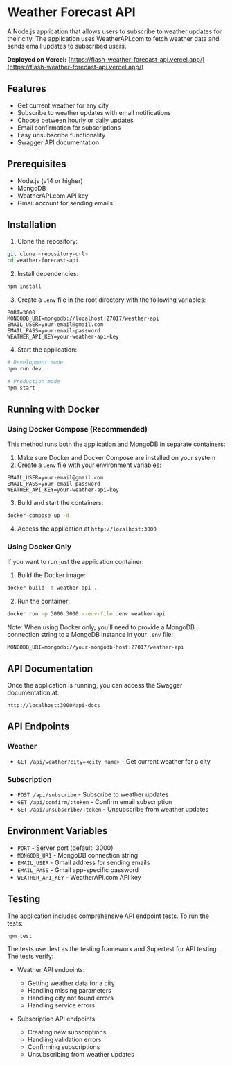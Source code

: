 # Weather Forecast API

A Node.js application that allows users to subscribe to weather updates for their city. The application uses WeatherAPI.com to fetch weather data and sends email updates to subscribed users.

**Deployed on Vercel:** [https://flash-weather-forecast-api.vercel.app/](https://flash-weather-forecast-api.vercel.app/)


## Features

- Get current weather for any city
- Subscribe to weather updates with email notifications
- Choose between hourly or daily updates
- Email confirmation for subscriptions
- Easy unsubscribe functionality
- Swagger API documentation

## Prerequisites

- Node.js (v14 or higher)
- MongoDB
- WeatherAPI.com API key
- Gmail account for sending emails

## Installation

1. Clone the repository:

```bash
git clone <repository-url>
cd weather-forecast-api
```

2. Install dependencies:

```bash
npm install
```

3. Create a `.env` file in the root directory with the following variables:

```
PORT=3000
MONGODB_URI=mongodb://localhost:27017/weather-api
EMAIL_USER=your-email@gmail.com
EMAIL_PASS=your-email-password
WEATHER_API_KEY=your-weather-api-key
```

4. Start the application:

```bash
# Development mode
npm run dev

# Production mode
npm start
```

## Running with Docker

### Using Docker Compose (Recommended)

This method runs both the application and MongoDB in separate containers:

1. Make sure Docker and Docker Compose are installed on your system
2. Create a `.env` file with your environment variables:

```
EMAIL_USER=your-email@gmail.com
EMAIL_PASS=your-email-password
WEATHER_API_KEY=your-weather-api-key
```

3. Build and start the containers:

```bash
docker-compose up -d
```

4. Access the application at `http://localhost:3000`

### Using Docker Only

If you want to run just the application container:

1. Build the Docker image:

```bash
docker build -t weather-api .
```

2. Run the container:

```bash
docker run -p 3000:3000 --env-file .env weather-api
```

Note: When using Docker only, you'll need to provide a MongoDB connection string to a MongoDB instance in your `.env` file:

```
MONGODB_URI=mongodb://your-mongodb-host:27017/weather-api
```

## API Documentation

Once the application is running, you can access the Swagger documentation at:

```
http://localhost:3000/api-docs
```

## API Endpoints

### Weather

- `GET /api/weather?city=<city_name>` - Get current weather for a city

### Subscription

- `POST /api/subscribe` - Subscribe to weather updates
- `GET /api/confirm/:token` - Confirm email subscription
- `GET /api/unsubscribe/:token` - Unsubscribe from weather updates

## Environment Variables

- `PORT` - Server port (default: 3000)
- `MONGODB_URI` - MongoDB connection string
- `EMAIL_USER` - Gmail address for sending emails
- `EMAIL_PASS` - Gmail app-specific password
- `WEATHER_API_KEY` - WeatherAPI.com API key

## Testing

The application includes comprehensive API endpoint tests. To run the tests:

```bash
npm test
```

The tests use Jest as the testing framework and Supertest for API testing. The tests verify:

- Weather API endpoints:
  - Getting weather data for a city
  - Handling missing parameters
  - Handling city not found errors
  - Handling service errors

- Subscription API endpoints:
  - Creating new subscriptions
  - Handling validation errors
  - Confirming subscriptions
  - Unsubscribing from weather updates